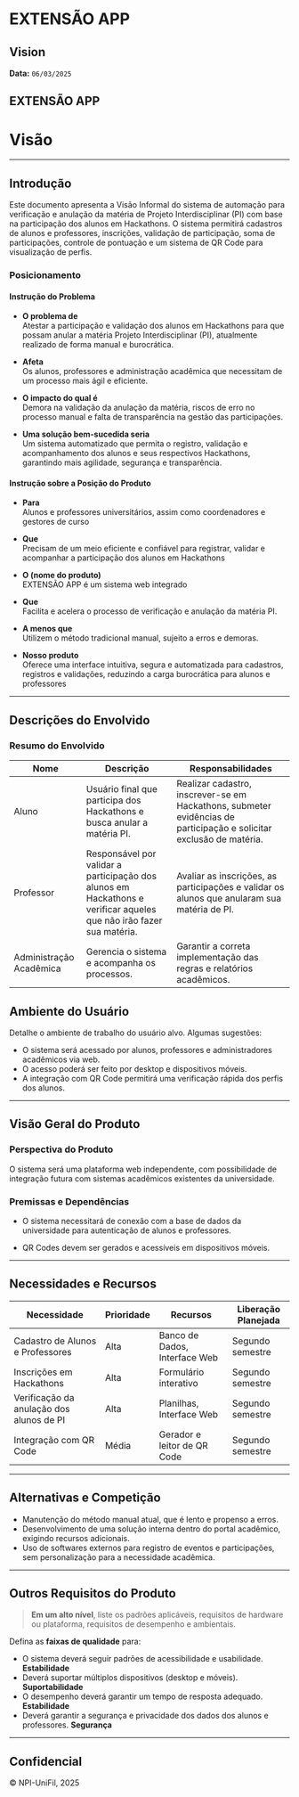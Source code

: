 # EXTENSÃO APP

## Vision

**Data:** `06/03/2025`

## EXTENSÃO APP

# Visão

---

## Introdução
  Este documento apresenta a Visão Informal do sistema de automação para verificação e anulação da matéria de Projeto Interdisciplinar (PI) com base na participação dos alunos em Hackathons. O sistema permitirá cadastros de alunos e professores, inscrições, validação de participação, soma de participações, controle de pontuação e um sistema de QR Code para visualização de perfis.
### Posicionamento

#### Instrução do Problema

- **O problema de**  
  Atestar a participação e validação dos alunos em Hackathons para que possam anular a matéria Projeto Interdisciplinar (PI), atualmente realizado de forma manual e burocrática.

- **Afeta**  
  Os alunos, professores e administração acadêmica que necessitam de um processo mais ágil e eficiente.

- **O impacto do qual é**  
  Demora na validação da anulação da matéria, riscos de erro no processo manual e falta de transparência na gestão das participações.

- **Uma solução bem-sucedida seria**  
  Um sistema automatizado que permita o registro, validação e acompanhamento dos alunos e seus respectivos Hackathons, garantindo mais agilidade, segurança e transparência.

#### Instrução sobre a Posição do Produto

- **Para**  
  Alunos e professores universitários, assim como coordenadores e gestores de curso

- **Que**  
  Precisam de um meio eficiente e confiável para registrar, validar e acompanhar a participação dos alunos em Hackathons

- **O (nome do produto)**  
  EXTENSÃO APP é um sistema web integrado

- **Que**  
  Facilita e acelera o processo de verificação e anulação da matéria PI.

- **A menos que**  
  Utilizem o método tradicional manual, sujeito a erros e demoras.

- **Nosso produto**  
  Oferece uma interface intuitiva, segura e automatizada para cadastros, registros e validações, reduzindo a carga burocrática para alunos e professores

---

## Descrições do Envolvido

### Resumo do Envolvido

| Nome  | Descrição | Responsabilidades |
|-------|-----------|------------------|
| Aluno | Usuário final que participa dos Hackathons e busca anular a matéria PI. | Realizar cadastro, inscrever-se em Hackathons, submeter evidências de participação e solicitar exclusão de matéria. |
| Professor | Responsável por validar a participação dos alunos em Hackathons e verificar aqueles que não irão fazer sua matéria. | Avaliar as inscrições, as participações e validar os alunos que anularam sua matéria de PI. |
| Administração Acadêmica | Gerencia o sistema e acompanha os processos. | Garantir a correta implementação das regras e relatórios acadêmicos. |

## Ambiente do Usuário

Detalhe o ambiente de trabalho do usuário alvo. Algumas sugestões:

- O sistema será acessado por alunos, professores e administradores acadêmicos via web.
- O acesso poderá ser feito por desktop e dispositivos móveis.
- A integração com QR Code permitirá uma verificação rápida dos perfis dos alunos.

---

## Visão Geral do Produto

### Perspectiva do Produto

O sistema será uma plataforma web independente, com possibilidade de integração futura com sistemas acadêmicos existentes da universidade.

### Premissas e Dependências

- O sistema necessitará de conexão com a base de dados da universidade para autenticação de alunos e professores.

- QR Codes devem ser gerados e acessíveis em dispositivos móveis.

---

## Necessidades e Recursos

| Necessidade | Prioridade | Recursos | Liberação Planejada |
|------------|-----------|---------|-------------------|
| Cadastro de Alunos e Professores | Alta | Banco de Dados, Interface Web | Segundo semestre |
| Inscrições em Hackathons | Alta | Formulário interativo | Segundo semestre |
| Verificação da anulação dos alunos de PI | Alta | Planilhas, Interface Web | Segundo semestre |
| Integração com QR Code | Média | Gerador e leitor de QR Code | Segundo semestre |

---

## Alternativas e Competição

- Manutenção do método manual atual, que é lento e propenso a erros.
- Desenvolvimento de uma solução interna dentro do portal acadêmico, exigindo recursos adicionais.
- Uso de softwares externos para registro de eventos e participações, sem personalização para a necessidade acadêmica.

---

## Outros Requisitos do Produto

> **Em um alto nível**, liste os padrões aplicáveis, requisitos de hardware ou plataforma, requisitos de desempenho e ambientais.

Defina as **faixas de qualidade** para:

- O sistema deverá seguir padrões de acessibilidade e usabilidade. **Estabilidade**
- Deverá suportar múltiplos dispositivos (desktop e móveis). **Suportabilidade**
- O desempenho deverá garantir um tempo de resposta adequado. **Estabilidade**
- Deverá garantir a segurança e privacidade dos dados dos alunos e professores. **Segurança**

---

## Confidencial

© NPI-UniFil, 2025
